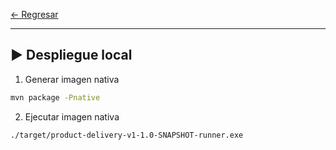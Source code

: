 
[← Regresar](../README.md) <br>

---

## ▶️ Despliegue local

1. Generar imagen nativa
```sh
mvn package -Pnative
```

2. Ejecutar imagen nativa
```sh
./target/product-delivery-v1-1.0-SNAPSHOT-runner.exe
```
